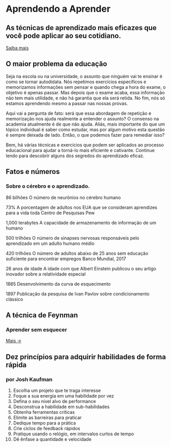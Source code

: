 # Aprendendo a Aprender

## As técnicas de aprendizado mais eficazes que você pode aplicar ao seu cotidiano.
[Saiba mais](https://www.bbc.com/portuguese/geral-48821567)

## O maior problema da educação

Seja na escola ou na universidade, o assunto que ninguém vai te ensinar é como se   tornar autodidata. Nós repetimos exercícios específicos e memorizamos informações   sem pensar e quando chega a hora do exame, o objetivo é apenas passar. Mas depois   que o exame acaba, essa informação não tem mais utilidade, e não há garantia que ela   será retida. No fim, nós só estamos aprendendo mesmo a passar nas nossas   provas.

Aqui vai a pergunta de fato: será que essa abordagem de repetição e memorização nos ajuda realmente a entender o assunto? O consenso na academia atualmente é de que não ajuda. Aliás, mais importante do que um tópico individual é saber como estudar, mas por algum motivo esta questão é sempre deixada de lado. Então, o que podemos fazer para remediar isso?

Bem, há várias técnicas e exercícios que podem ser aplicados ao processo educacional para ajudar a torná-lo mais eficiente e cativante. Continue lendo para descobrir alguns dos segredos do aprendizado eficaz.


## Fatos e números
### Sobre o cérebro e o aprendizado.

86 bilhões
O número de neurônios no cérebro humano

73%
A porcentagem de adultos nos EUA que se consideram aprendizes para a vida toda
Centro de Pesquisas Pew

1,000 terabytes
A capacidade de armazenamento de informação de um humano

500 trilhões
O número de sinapses nervosas responsáveis pelo aprendizado em um adulto humano médio

420 trilhões
O número de adultos abaixo de 25 anos sem educação suficiente para encontrar empregos
Banco Mundial, 2017

26 anos de idade
A idade com que Albert Einstein publicou o seu artigo inovador sobre a relatividade especial

1885
Desenvolvimento da curva de esquecimento

1897
Publicação da pesquisa de Ivan Pavlov sobre condicionamento clássico

## A técnica de Feynman
### Aprender sem esquecer

[Mais →](#)

## Dez princípios para adquirir habilidades de forma rápida
### por Josh Kaufman

1. Escolha um projeto que te traga interesse
2. Foque a sua energia em uma habilidade por vez
3. Defina o seu nível alvo de performance
4. Desconstrua a habilidade em sub-habilidades
5. Obtenha ferramentas críticas
6. Elimite as barreiras para praticar
7. Dedique tempo para a prática
8. Crie ciclos de feedback rápidos
9. Pratique usando o relógio, em intervalos curtos de tempo
10. Dê ênfase a quantidade e velocidade
